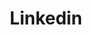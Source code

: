 ---
title: Linkedin
icon: carbon:logo-linkedin
url: https://www.linkedin.com/in/izumi-takahara-profile0
---